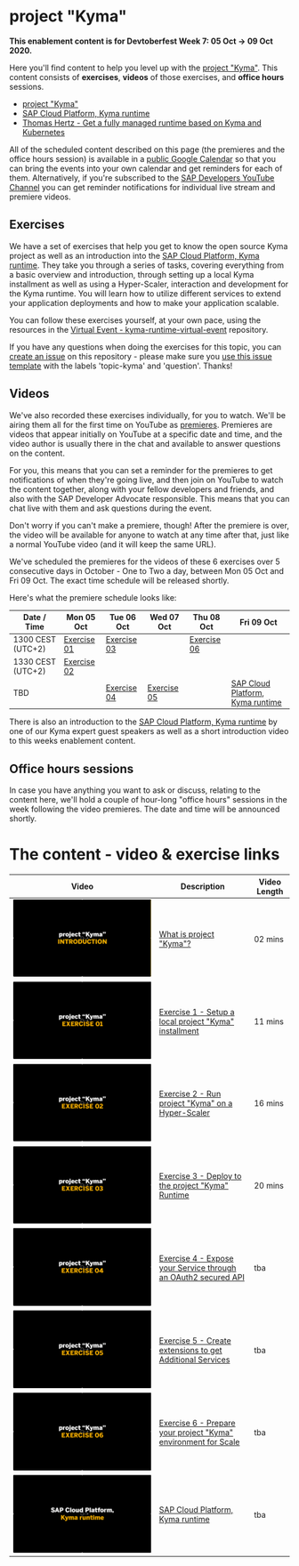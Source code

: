 # project "Kyma"

**This enablement content is for Devtoberfest Week 7: 05 Oct → 09 Oct 2020.**

Here you'll find content to help you level up with the [project "Kyma"](https://kyma-project.io). This content consists of **exercises**, **videos** of those exercises, and **office hours** sessions.

- [project "Kyma"](https://kyma-project.io)
- [SAP Cloud Platform, Kyma runtime](https://discovery-center.cloud.sap/protected/index.html#/serviceCatalog/1b320a69-c013-417c-bf55-2683299777c6)
- [Thomas Hertz - Get a fully managed runtime based on Kyma and Kubernetes](https://blogs.sap.com/2020/05/12/get-a-fully-managed-runtime-based-on-kyma-and-kubernetes/)

All of the scheduled content described on this page (the premieres and the office hours session) is available in a [public Google Calendar](https://calendar.google.com/calendar?cid=Ym1ibGJucHFkOHMwcWZoYnZnMjJqazE3OWdAZ3JvdXAuY2FsZW5kYXIuZ29vZ2xlLmNvbQ) so that you can bring the events into your own calendar and get reminders for each of them. Alternatively, if you're subscribed to the [SAP Developers YouTube Channel](https://www.youtube.com/user/sapdevs) you can get reminder notifications for individual live stream and premiere videos.

## Exercises

We have a set of exercises that help you get to know the open source Kyma project as well as an introduction into the [SAP Cloud Platform, Kyma runtime](https://discovery-center.cloud.sap/serviceCatalog/1b320a69-c013-417c-bf55-2683299777c6).
They take you through a series of tasks, covering everything from a basic overview and introduction, through setting up a local Kyma installment as well as using a Hyper-Scaler, interaction and development for the Kyma runtime. You will learn how to utilize different services to extend your application deployments and how to make your application scalable.

You can follow these exercises yourself, at your own pace, using the resources in the [Virtual Event - kyma-runtime-virtual-event](https://github.com/SAP-samples/kyma-runtime-virtual-event) repository.

If you have any questions when doing the exercises for this topic, you can [create an issue](https://github.com/SAP-samples/sap-devtoberfest-2020/issues/new?assignees=&labels=question&template=exercise-question.md&title=Summarize+your+question+here) on this repository - please make sure you [use this issue template](https://github.com/SAP-samples/sap-devtoberfest-2020/issues/new?assignees=&labels=question&template=exercise-question.md&title=Summarize+your+question+here) with the labels 'topic-kyma' and 'question'. Thanks!

## Videos

We've also recorded these exercises individually, for you to watch. We'll be airing them all for the first time on YouTube as [premieres](https://support.google.com/youtube/answer/9080341). Premieres are videos that appear initially on YouTube at a specific date and time, and the video author is usually there in the chat and available to answer questions on the content.

For you, this means that you can set a reminder for the premieres to get notifications of when they're going live, and then join on YouTube to watch the content together, along with your fellow developers and friends, and also with the SAP Developer Advocate responsible. This means that you can chat live with them and ask questions during the event.

Don't worry if you can't make a premiere, though! After the premiere is over, the video will be available for anyone to watch at any time after that, just like a normal YouTube video (and it will keep the same URL).

We've scheduled the premieres for the videos of these 6 exercises over 5 consecutive days in October - One to Two a day, between Mon 05 Oct and Fri 09 Oct. The exact time schedule will be released shortly.
<!--They'll be at the same time on each of those days, contained in a one-hour block starting at 1100 BST (UTC+1). Note that each exercise video is less than 30 mins in length, meaning that we can use the time between the end of the first video and the start of the second (at 1130) to continue the chat if necessary. -->

Here's what the premiere schedule looks like:

| Date / Time | Mon 05 Oct | Tue 06 Oct | Wed 07 Oct | Thu 08 Oct | Fri 09 Oct |
| - | - | - | - | - | - |
| 1300 CEST (UTC+2) | [Exercise 01](https://www.youtube.com/channel/UCNfmelKDrvRmjYwSi9yvrMg) | [Exercise 03](https://www.youtube.com/channel/UCNfmelKDrvRmjYwSi9yvrMg) | | [Exercise 06](https://www.youtube.com/channel/UCNfmelKDrvRmjYwSi9yvrMg) |
| 1330 CEST (UTC+2) | [Exercise 02](https://www.youtube.com/channel/UCNfmelKDrvRmjYwSi9yvrMg) |  |
| TBD | | [Exercise 04](https://www.youtube.com/channel/UCNfmelKDrvRmjYwSi9yvrMg) | [Exercise 05](https://www.youtube.com/channel/UCNfmelKDrvRmjYwSi9yvrMg) | | [SAP Cloud Platform, Kyma runtime](https://discovery-center.cloud.sap/serviceCatalog/1b320a69-c013-417c-bf55-2683299777c6) |

There is also an introduction to the [SAP Cloud Platform, Kyma runtime](https://discovery-center.cloud.sap/serviceCatalog/1b320a69-c013-417c-bf55-2683299777c6) by one of our Kyma expert guest speakers as well as a short introduction video to this weeks enablement content.

<!-- Need links to videos as soon as online, also needs time information-->

## Office hours sessions

In case you have anything you want to ask or discuss, relating to the content here, we'll hold a couple of hour-long "office hours" sessions in the week following the video premieres. The date and time will be announced shortly.

<!-- They will be in the form of Zoom meetings and scheduled to allow participation from most timezones: -->

<!--
- 0800 BST (UTC+1) → [Zoom meeting link](https://sap-se.zoom.us/j/95873935644) | [ICS Download](https://sap-samples.github.io/sap-devtoberfest-2020/cal/workflow_office_hours2.ics)
- 1400 BST (UTC+1) → [Zoom meeting link](https://sap-se.zoom.us/j/99812944506) | [ICS Download](https://sap-samples.github.io/sap-devtoberfest-2020/cal/workflow_office_hours1.ics) -->

<!--These office hours sessions are also in the [public Google Calendar](https://calendar.google.com/calendar?cid=Ym1ibGJucHFkOHMwcWZoYnZnMjJqazE3OWdAZ3JvdXAuY2FsZW5kYXIuZ29vZ2xlLmNvbQ) mentioned earlier. -->

# The content - video & exercise links

| Video | Description | Video Length |
| - | - | - |
| [![Introduction](00_Introduction.png)](https://www.youtube.com/channel/UCNfmelKDrvRmjYwSi9yvrMg) | [What is project "Kyma"?](https://github.com/SAP-samples) | 02 mins |
| [![Exercise 1](01_Exercise.png)](https://www.youtube.com/channel/UCNfmelKDrvRmjYwSi9yvrMg) | [Exercise 1 - Setup a local project "Kyma" installment](https://github.com/SAP-samples) | 11 mins |
| [![Exercise 2](02_Exercise.png)](https://www.youtube.com/channel/UCNfmelKDrvRmjYwSi9yvrMg) | [Exercise 2 - Run project "Kyma" on a Hyper-Scaler](https://github.com/SAP-samples)| 16 mins
| [![Exercise 3](03_Exercise.png)](https://www.youtube.com/channel/UCNfmelKDrvRmjYwSi9yvrMg) | [Exercise 3 - Deploy to the project "Kyma" Runtime](https://github.com/SAP-samples) | 20 mins |
| [![Exercise 4](04_Exercise.png)](https://www.youtube.com/channel/UCNfmelKDrvRmjYwSi9yvrMg) | [Exercise 4 - Expose your Service through an OAuth2 secured API](https://github.com/SAP-samples) | tba |
| [![Exercise 5](05_Exercise.png)](https://www.youtube.com/channel/UCNfmelKDrvRmjYwSi9yvrMg) | [Exercise 5 - Create extensions to get Additional Services](https://github.com/SAP-samples) | tba |
| [![Exercise 6](06_Exercise.png)](https://www.youtube.com/channel/UCNfmelKDrvRmjYwSi9yvrMg) | [Exercise 6 - Prepare your project "Kyma" environment for Scale](https://github.com/SAP-samples) | tba |
| [![Managed Kyma](07_Kyma_Day.png)](https://www.youtube.com/channel/UCNfmelKDrvRmjYwSi9yvrMg) | [SAP Cloud Platform, Kyma runtime](https://github.com/SAP-samples) | tba |
